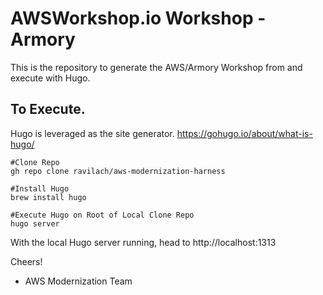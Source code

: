 # AWSWorkshop.io Workshop - Armory

This is the repository to generate the AWS/Armory Workshop from and execute with Hugo.

## To Execute.
Hugo is leveraged as the site generator. https://gohugo.io/about/what-is-hugo/

```
#Clone Repo
gh repo clone ravilach/aws-modernization-harness

#Install Hugo
brew install hugo

#Execute Hugo on Root of Local Clone Repo
hugo server
```

With the local Hugo server running, head to http://localhost:1313

Cheers!

- AWS Modernization Team